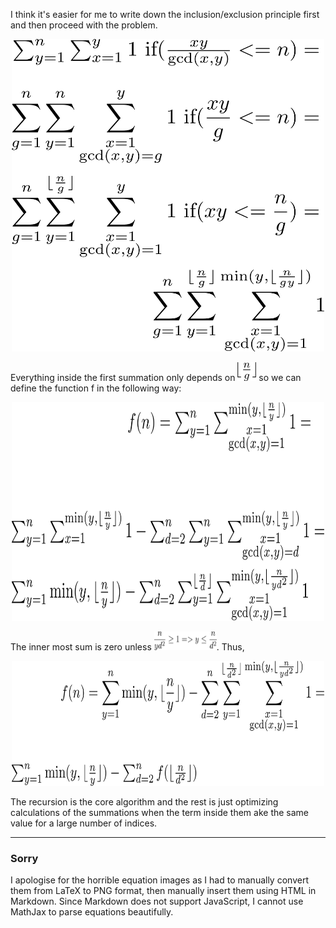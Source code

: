 I think it's easier for me to write down the inclusion/exclusion principle first and then proceed with the problem.

<p align="center">
<img src="p379_1.png" width="500" height="500" />
</p>

Everything inside the first summation only depends on <img src="p379_floor.png" width="30" height="30"/> so we can define the function f in the following way:

<p align="center">
<img src="p379_2.png" width="500" height="350" />
</p>

The inner most sum is zero unless <img src="p379_constraint.png" width="100" height="30"/>. Thus,

<p align="center">
<img src="p379_3.png" width="500" height="200"/>

The recursion is the core algorithm and the rest is just optimizing calculations of the summations when the term inside them ake the same value for a large number of indices.


---------------------------------------

### Sorry
I apologise for the horrible equation images as I had to manually convert them from LaTeX to PNG format, then manually insert them using HTML in Markdown. Since Markdown does not support JavaScript, I cannot use MathJax to parse equations beautifully.
